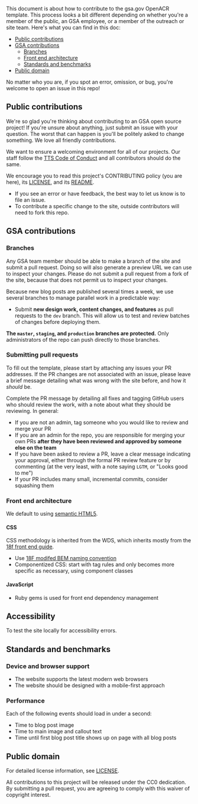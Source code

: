 This document is about how to contribute to the gsa.gov OpenACR template. This process looks a bit different depending on whether you're a member of the public, an GSA employee, or a member of the outreach or site team. Here's what you can find in this doc:

- [Public contributions](#public-contributions)
- [GSA contributions](#gsa-contributions)
  - [Branches](#branches)
  - [Front end architecture](#front-end-architecture)
  - [Standards and benchmarks](#standards-and-benchmarks)
- [Public domain](#public-domain)

No matter who you are, if you spot an error, omission, or bug, you're welcome to open an issue in this repo!

## Public contributions

We're so glad you're thinking about contributing to an GSA open source project! If you're unsure about anything, just submit an issue with your question. The worst that can happen is you'll be politely asked to change something. We love all friendly contributions.

We want to ensure a welcoming environment for all of our projects. Our staff follow the [TTS Code of Conduct](https://handbook.tts.gsa.gov/code-of-conduct/) and all contributors should do the same.

We encourage you to read this project's CONTRIBUTING policy (you are here), its [LICENSE](LICENSE.md), and its [README](README.md).

- If you see an error or have feedback, the best way to let us know is to file an issue.
- To contribute a specific change to the site, outside contributors will need to fork this repo.

## GSA contributions

### Branches

Any GSA team member should be able to make a branch of the site and submit a pull request. Doing so will also generate a preview URL we can use to inspect your changes. Please do not submit a pull request from a fork of the site, because that does not permit us to inspect your changes.

Because new blog posts are published several times a week, we use several branches to manage parallel work in a predictable way:

- Submit **new design work, content changes, and features** as pull requests to the `dev` branch. This will allow us to test and review batches of changes before deploying them.

**The `master`, `staging`, and `production` branches are protected.** Only administrators of the repo can push directly to those branches.

### Submitting pull requests

To fill out the template, please start by attaching any issues your PR addresses. If the PR changes are not associated with an issue, please leave a brief message detailing what was wrong with the site before, and how it _should_ be.

Complete the PR message by detailing all fixes and tagging GitHub users who should review the work, with a note about what they should be reviewing. In general:

- If you are not an admin, tag someone who you would like to review and merge your PR
- If you are an admin for the repo, you are responsible for merging your own PRs **after they have been reviewed and approved by someone else on the team**
- If you have been asked to review a PR, leave a clear message indicating your approval, either through the formal PR review feature or by commenting (at the very least, with a note saying `LGTM`, or "Looks good to me")
- If your PR includes many small, incremental commits, consider squashing them

### Front end architecture

We default to using [semantic HTML5](https://developer.mozilla.org/en-US/docs/Glossary/Semantics).

#### CSS

CSS methodology is inherited from the WDS, which inherits mostly from the [18f front end guide](https://pages.18f.gov/frontend/css-coding-styleguide/architecture/).

- Use [18F modifed BEM naming convention](https://pages.18f.gov/frontend/css-coding-styleguide/naming/)
- Componentized CSS: start with tag rules and only becomes more specific as necessary, using component classes

#### JavaScript

- Ruby gems is used for front end dependency management

## Accessibility

To test the site locally for accessibility errors.

## Standards and benchmarks

### Device and browser support

- The website supports the latest modern web browsers
- The website should be designed with a mobile-first approach

### Performance

Each of the following events should load in under a second:

- Time to blog post image
- Time to main image and callout text
- Time until first blog post title shows up on page with all blog posts

## Public domain

For detailed license information, see [LICENSE](LICENSE.md).

All contributions to this project will be released under the CC0 dedication. By submitting a pull request, you are agreeing to comply with this waiver of copyright interest.
